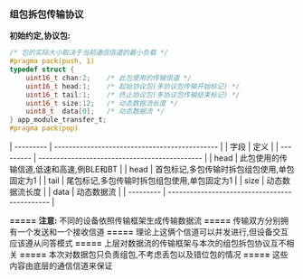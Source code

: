 ### 组包拆包传输协议

**初始约定,协议包:**

```c
/* 包的实际大小取决于当前通信信道的最小负载 */
#pragma pack(push, 1)
typedef struct {
    uint16_t chan:2;    /* 此包使用的传输信道 */
    uint16_t head:1;    /* 起始协议包(多协议包传输开始标记) */
    uint16_t tail:1;    /* 终止协议包(多协议包传输结束标记) */
    uint16_t size:12;   /* 动态数据流长度 */
    uint8_t  data[0];   /* 动态数据流 */
} app_module_transfer_t;
#pragma pack(pop)
```

| --------- | --------------------------------------------- |
| 字段      | 定义                                          |
| --------- | --------------------------------------------- |
| head      | 此包使用的传输信道,低速和高速,例BLE和BT       |
| head      | 首包标记,多包传输时拆包组包使用,单包固定为1   |
| tail      | 尾包标记,多包传输时拆包组包使用,单包固定为1   |
| size      | 动态数据流长度                                |
| data      | 动态数据流                                    |
| --------- | --------------------------------------------- |

**=====**
**注意:** 不同的设备依照传输框架生成传输数据流
**=====** 传输双方分别拥有一个发送和一个接收信道
**=====** 理论上这俩个信道可以并发进行,但设备交互应该遵从问答模式
**=====** 上层对数据流的传输框架与本次的组包拆包协议互不相关
**=====** 本次对数据包只负责组包,不考虑丢包以及错位包的情况
**=====** 这些内容由底层的通信信道来保证
